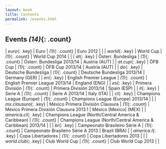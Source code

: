 ```yaml
---
layout: book
title: Contents
permalink: /events.html
---
```


## Events _(14)_{: .count}


| _euro_{: .key} | Euro | _(1)_{: .count} |   Euro 2012  |  |
| _world_{: .key} | World Cup | _(1)_{: .count} |   World Cup 2014  |  |
| _at_{: .key} | Österr. Bundesliga | _(1)_{: .count} |   Österr. Bundesliga 2013/14  |  Austria (AUT)  |
| _at.cup_{: .key} | ÖFB Cup | _(1)_{: .count} |   ÖFB Cup 2013/14  |  Austria (AUT)  |
| _de_{: .key} | Deutsche Bundesliga | _(1)_{: .count} |   Deutsche Bundesliga 2013/14  |  Germany (GER)  |
| _en_{: .key} | English Premier League | _(1)_{: .count} |   English Premier League 2013/14  |  England (ENG)  |
| _es_{: .key} | Primera División | _(1)_{: .count} |   Primera División 2013/14  |  Spain (ESP)  |
| _it_{: .key} | Serie A | _(1)_{: .count} |   Serie A 2013/14  |  Italy (ITA)  |
| _cl_{: .key} | Champions League (Europe) | _(1)_{: .count} |   Champions League (Europe) 2013/14  |  |
| _mx.clausura_{: .key} | México Primera División Clausura | _(1)_{: .count} |   México Primera División Clausura 2013.1  |  México [Mexico] (MEX)  |
| _america.cl_{: .key} | Champions League (North/Central America & Caribbean) | _(1)_{: .count} |   Champions League (North/Central America & Caribbean) 2013/14  |  |
| _br_{: .key} | Campeonato Brasileiro Série A | _(1)_{: .count} |   Campeonato Brasileiro Série A 2013  |  Brazil (BRA)  |
| _america.l_{: .key} | Copa Libertadores | _(1)_{: .count} |   Copa Libertadores 2013  |  |
| _world.club_{: .key} | Club World Cup | _(1)_{: .count} |   Club World Cup 2013  |  |

